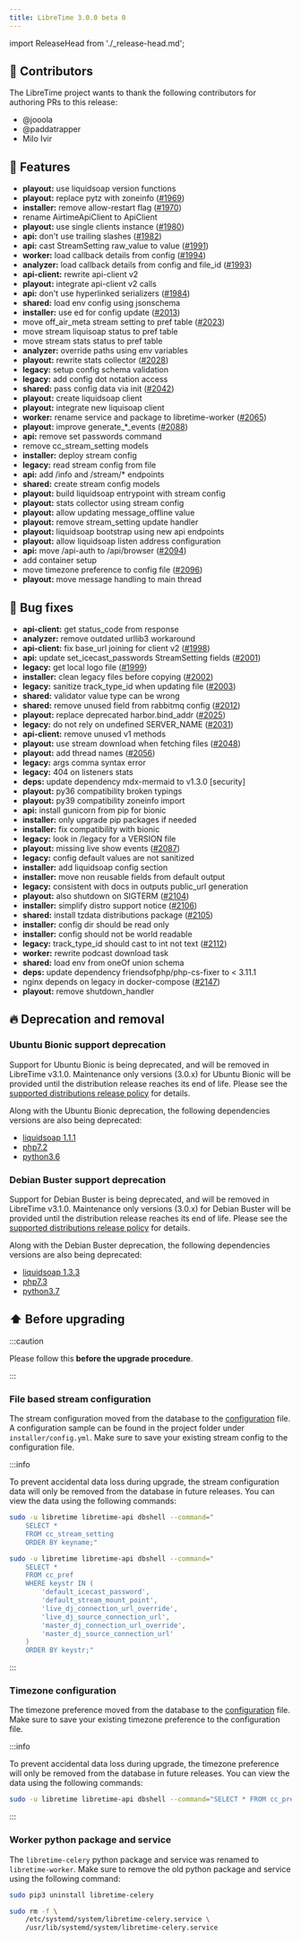 ```yaml
---
title: LibreTime 3.0.0 beta 0
---
```


import ReleaseHead from './\_release-head.md';

<ReleaseHead date='2022-09-16' version='3.0.0-beta.0'/>

## :sparkling_heart: Contributors

The LibreTime project wants to thank the following contributors for authoring PRs to this release:

- @jooola
- @paddatrapper
- Milo Ivir

<!-- vale off -->

## :rocket: Features

- **playout:** use liquidsoap version functions
- **playout:** replace pytz with zoneinfo ([#1969](https://github.com/libretime/libretime/issues/1969))
- **installer:** remove allow-restart flag ([#1970](https://github.com/libretime/libretime/issues/1970))
- rename AirtimeApiClient to ApiClient
- **playout:** use single clients instance ([#1980](https://github.com/libretime/libretime/issues/1980))
- **api:** don't use trailing slashes ([#1982](https://github.com/libretime/libretime/issues/1982))
- **api:** cast StreamSetting raw_value to value ([#1991](https://github.com/libretime/libretime/issues/1991))
- **worker:** load callback details from config ([#1994](https://github.com/libretime/libretime/issues/1994))
- **analyzer:** load callback details from config and file_id ([#1993](https://github.com/libretime/libretime/issues/1993))
- **api-client:** rewrite api-client v2
- **playout:** integrate api-client v2 calls
- **api:** don't use hyperlinked serializers ([#1984](https://github.com/libretime/libretime/issues/1984))
- **shared:** load env config using jsonschema
- **installer:** use ed for config update ([#2013](https://github.com/libretime/libretime/issues/2013))
- move off_air_meta stream setting to pref table ([#2023](https://github.com/libretime/libretime/issues/2023))
- move stream liquisoap status to pref table
- move stream stats status to pref table
- **analyzer:** override paths using env variables
- **playout:** rewrite stats collector ([#2028](https://github.com/libretime/libretime/issues/2028))
- **legacy:** setup config schema validation
- **legacy:** add config dot notation access
- **shared:** pass config data via init ([#2042](https://github.com/libretime/libretime/issues/2042))
- **playout:** create liquidsoap client
- **playout:** integrate new liquisoap client
- **worker:** rename service and package to libretime-worker ([#2065](https://github.com/libretime/libretime/issues/2065))
- **playout:** improve generate\_\*\_events ([#2088](https://github.com/libretime/libretime/issues/2088))
- **api:** remove set passwords command
- remove cc_stream_setting models
- **installer:** deploy stream config
- **legacy:** read stream config from file
- **api:** add /info and /stream/\* endpoints
- **shared:** create stream config models
- **playout:** build liquidsoap entrypoint with stream config
- **playout:** stats collector using stream config
- **playout:** allow updating message_offline value
- **playout:** remove stream_setting update handler
- **playout:** liquidsoap bootstrap using new api endpoints
- **playout:** allow liquidsoap listen address configuration
- **api:** move /api-auth to /api/browser ([#2094](https://github.com/libretime/libretime/issues/2094))
- add container setup
- move timezone preference to config file ([#2096](https://github.com/libretime/libretime/issues/2096))
- **playout:** move message handling to main thread

## :bug: Bug fixes

- **api-client:** get status_code from response
- **analyzer:** remove outdated urllib3 workaround
- **api-client:** fix base_url joining for client v2 ([#1998](https://github.com/libretime/libretime/issues/1998))
- **api:** update set_icecast_passwords StreamSetting fields ([#2001](https://github.com/libretime/libretime/issues/2001))
- **legacy:** get local logo file ([#1999](https://github.com/libretime/libretime/issues/1999))
- **installer:** clean legacy files before copying ([#2002](https://github.com/libretime/libretime/issues/2002))
- **legacy:** sanitize track_type_id when updating file ([#2003](https://github.com/libretime/libretime/issues/2003))
- **shared:** validator value type can be wrong
- **shared:** remove unused field from rabbitmq config ([#2012](https://github.com/libretime/libretime/issues/2012))
- **playout:** replace deprecated harbor.bind_addr ([#2025](https://github.com/libretime/libretime/issues/2025))
- **legacy:** do not rely on undefined SERVER_NAME ([#2031](https://github.com/libretime/libretime/issues/2031))
- **api-client:** remove unused v1 methods
- **playout:** use stream download when fetching files ([#2048](https://github.com/libretime/libretime/issues/2048))
- **playout:** add thread names ([#2056](https://github.com/libretime/libretime/issues/2056))
- **legacy:** args comma syntax error
- **legacy:** 404 on listeners stats
- **deps:** update dependency mdx-mermaid to v1.3.0 [security]
- **playout:** py36 compatibility broken typings
- **playout:** py39 compatibility zoneinfo import
- **api:** install gunicorn from pip for bionic
- **installer:** only upgrade pip packages if needed
- **installer:** fix compatibility with bionic
- **legacy:** look in /legacy for a VERSION file
- **playout:** missing live show events ([#2087](https://github.com/libretime/libretime/issues/2087))
- **legacy:** config default values are not sanitized
- **installer:** add liquidsoap config section
- **installer:** move non reusable fields from default output
- **legacy:** consistent with docs in outputs public_url generation
- **playout:** also shutdown on SIGTERM ([#2104](https://github.com/libretime/libretime/issues/2104))
- **installer:** simplify distro support notice ([#2106](https://github.com/libretime/libretime/issues/2106))
- **shared:** install tzdata distributions package ([#2105](https://github.com/libretime/libretime/issues/2105))
- **installer:** config dir should be read only
- **installer:** config should not be world readable
- **legacy:** track_type_id should cast to int not text ([#2112](https://github.com/libretime/libretime/issues/2112))
- **worker:** rewrite podcast download task
- **shared:** load env from oneOf union schema
- **deps:** update dependency friendsofphp/php-cs-fixer to < 3.11.1
- nginx depends on legacy in docker-compose ([#2147](https://github.com/libretime/libretime/issues/2147))
- **playout:** remove shutdown_handler

<!-- vale on -->

## :fire: Deprecation and removal

### Ubuntu Bionic support deprecation

Support for Ubuntu Bionic is being deprecated, and will be removed in LibreTime v3.1.0. Maintenance only versions (3.0.x) for Ubuntu Bionic will be provided until the distribution release reaches its end of life. Please see the [supported distributions release policy](./README.md#distributions-releases-support) for details.

Along with the Ubuntu Bionic deprecation, the following dependencies versions are also being deprecated:

- [liquidsoap 1.1.1](https://packages.ubuntu.com/bionic/liquidsoap)
- [php7.2](https://packages.ubuntu.com/bionic/php7.2)
- [python3.6](https://packages.ubuntu.com/bionic/python3)

### Debian Buster support deprecation

Support for Debian Buster is being deprecated, and will be removed in LibreTime v3.1.0. Maintenance only versions (3.0.x) for Debian Buster will be provided until the distribution release reaches its end of life. Please see the [supported distributions release policy](./README.md#distributions-releases-support) for details.

Along with the Debian Buster deprecation, the following dependencies versions are also being deprecated:

- [liquidsoap 1.3.3](https://packages.debian.org/buster/liquidsoap)
- [php7.3](https://packages.debian.org/buster/php7.3)
- [python3.7](https://packages.debian.org/buster/python3)

## :arrow_up: Before upgrading

:::caution

Please follow this **before the upgrade procedure**.

:::

### File based stream configuration

The stream configuration moved from the database to the [configuration](../admin-manual/configuration.md#stream) file. A configuration sample can be found in the project folder under `installer/config.yml`. Make sure to save your existing stream config to the configuration file.

:::info

To prevent accidental data loss during upgrade, the stream configuration data will only be removed from the database in future releases. You can view the data using the following commands:

```bash
sudo -u libretime libretime-api dbshell --command="
    SELECT *
    FROM cc_stream_setting
    ORDER BY keyname;"

sudo -u libretime libretime-api dbshell --command="
    SELECT *
    FROM cc_pref
    WHERE keystr IN (
        'default_icecast_password',
        'default_stream_mount_point',
        'live_dj_connection_url_override',
        'live_dj_source_connection_url',
        'master_dj_connection_url_override',
        'master_dj_source_connection_url'
    )
    ORDER BY keystr;"
```

:::

### Timezone configuration

The timezone preference moved from the database to the [configuration](../admin-manual/configuration.md#general) file. Make sure to save your existing timezone preference to the configuration file.

:::info

To prevent accidental data loss during upgrade, the timezone preference will only be removed from the database in future releases. You can view the data using the following commands:

```bash
sudo -u libretime libretime-api dbshell --command="SELECT * FROM cc_pref WHERE keystr = 'timezone'";
```

:::

### Worker python package and service

The `libretime-celery` python package and service was renamed to `libretime-worker`. Make sure to remove the old python package and service using the following command:

```bash
sudo pip3 uninstall libretime-celery

sudo rm -f \
    /etc/systemd/system/libretime-celery.service \
    /usr/lib/systemd/system/libretime-celery.service
```

